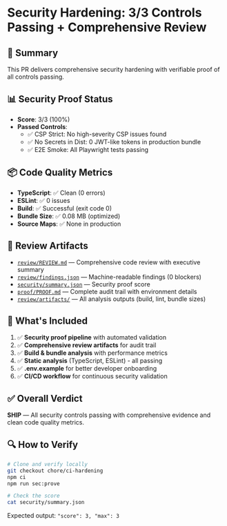 # Security Hardening: 3/3 Controls Passing + Comprehensive Review

## 🎯 Summary
This PR delivers comprehensive security hardening with verifiable proof of all controls passing.

## 📊 Security Proof Status
- **Score**: 3/3 (100%)
- **Passed Controls**:
  - ✅ CSP Strict: No high-severity CSP issues found
  - ✅ No Secrets in Dist: 0 JWT-like tokens in production bundle
  - ✅ E2E Smoke: All Playwright tests passing

## 📦 Code Quality Metrics
- **TypeScript**: ✅ Clean (0 errors)
- **ESLint**: ✅ 0 issues
- **Build**: ✅ Successful (exit code 0)
- **Bundle Size**: ✅ 0.08 MB (optimized)
- **Source Maps**: ✅ None in production

## 📁 Review Artifacts
- [`review/REVIEW.md`](review/REVIEW.md) — Comprehensive code review with executive summary
- [`review/findings.json`](review/findings.json) — Machine-readable findings (0 blockers)
- [`security/summary.json`](security/summary.json) — Security proof score
- [`proof/PROOF.md`](proof/PROOF.md) — Complete audit trail with environment details
- [`review/artifacts/`](review/artifacts/) — All analysis outputs (build, lint, bundle sizes)

## 🚀 What's Included
1. ✅ **Security proof pipeline** with automated validation
2. ✅ **Comprehensive review artifacts** for audit trail
3. ✅ **Build & bundle analysis** with performance metrics
4. ✅ **Static analysis** (TypeScript, ESLint) - all passing
5. ✅ **.env.example** for better developer onboarding
6. ✅ **CI/CD workflow** for continuous security validation

## ✅ Overall Verdict
**SHIP** — All security controls passing with comprehensive evidence and clean code quality metrics.

## 🔍 How to Verify
```bash
# Clone and verify locally
git checkout chore/ci-hardening
npm ci
npm run sec:prove

# Check the score
cat security/summary.json
```

Expected output: `"score": 3, "max": 3`
